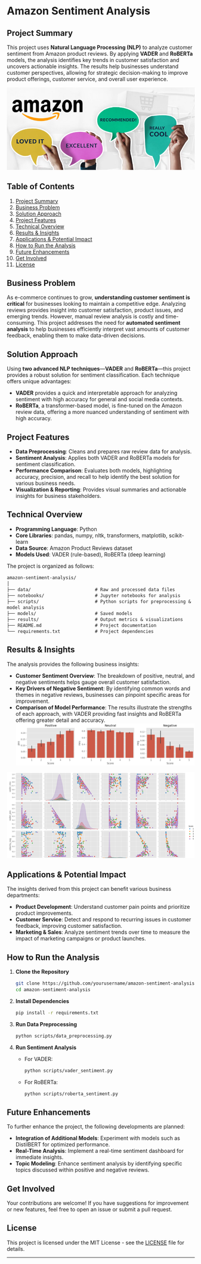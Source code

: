 
# Amazon Sentiment Analysis

## Project Summary

This project uses **Natural Language Processing (NLP)** to analyze customer sentiment from Amazon product reviews. By applying **VADER** and **RoBERTa** models, the analysis identifies key trends in customer satisfaction and uncovers actionable insights. The results help businesses understand customer perspectives, allowing for strategic decision-making to improve product offerings, customer service, and overall user experience.

![Amazon Poster Image](https://github.com/robingodinho/Amazon_Machine_Learning/blob/3fb754fa7e1075875be3c62ab719af22cc5413d0/amazon_img.png)
## Table of Contents

1. [Project Summary](#project-summary)
2. [Business Problem](#business-problem)
3. [Solution Approach](#solution-approach)
4. [Project Features](#project-features)
5. [Technical Overview](#technical-overview)
6. [Results & Insights](#results--insights)
7. [Applications & Potential Impact](#applications--potential-impact)
8. [How to Run the Analysis](#how-to-run-the-analysis)
9. [Future Enhancements](#future-enhancements)
10. [Get Involved](#get-involved)
11. [License](#license)

## Business Problem

As e-commerce continues to grow, **understanding customer sentiment is critical** for businesses looking to maintain a competitive edge. Analyzing reviews provides insight into customer satisfaction, product issues, and emerging trends. However, manual review analysis is costly and time-consuming. This project addresses the need for **automated sentiment analysis** to help businesses efficiently interpret vast amounts of customer feedback, enabling them to make data-driven decisions.

## Solution Approach

Using **two advanced NLP techniques**—**VADER** and **RoBERTa**—this project provides a robust solution for sentiment classification. Each technique offers unique advantages:

- **VADER** provides a quick and interpretable approach for analyzing sentiment with high accuracy for general and social media contexts.
- **RoBERTa**, a transformer-based model, is fine-tuned on the Amazon review data, offering a more nuanced understanding of sentiment with high accuracy.

## Project Features

- **Data Preprocessing**: Cleans and prepares raw review data for analysis.
- **Sentiment Analysis**: Applies both VADER and RoBERTa models for sentiment classification.
- **Performance Comparison**: Evaluates both models, highlighting accuracy, precision, and recall to help identify the best solution for various business needs.
- **Visualization & Reporting**: Provides visual summaries and actionable insights for business stakeholders.

## Technical Overview

- **Programming Language**: Python
- **Core Libraries**: pandas, numpy, nltk, transformers, matplotlib, scikit-learn
- **Data Source**: Amazon Product Reviews dataset
- **Models Used**: VADER (rule-based), RoBERTa (deep learning)

The project is organized as follows:

```
amazon-sentiment-analysis/
│
├── data/                        # Raw and processed data files
├── notebooks/                   # Jupyter notebooks for analysis
├── scripts/                     # Python scripts for preprocessing & model analysis
├── models/                      # Saved models
├── results/                     # Output metrics & visualizations
├── README.md                    # Project documentation
└── requirements.txt             # Project dependencies
```

## Results & Insights

The analysis provides the following business insights:
- **Customer Sentiment Overview**: The breakdown of positive, neutral, and negative sentiments helps gauge overall customer satisfaction.
- **Key Drivers of Negative Sentiment**: By identifying common words and themes in negative reviews, businesses can pinpoint specific areas for improvement.
- **Comparison of Model Performance**: The results illustrate the strengths of each approach, with VADER providing fast insights and RoBERTa offering greater detail and accuracy.
![Sentiment graphs](https://github.com/robingodinho/Amazon_Machine_Learning/blob/3fb754fa7e1075875be3c62ab719af22cc5413d0/graphs.png)

![Vader and Roberta Models](https://github.com/robingodinho/Amazon_Machine_Learning/blob/3fb754fa7e1075875be3c62ab719af22cc5413d0/Vader_Roberta_analysis.png)
## Applications & Potential Impact

The insights derived from this project can benefit various business departments:

- **Product Development**: Understand customer pain points and prioritize product improvements.
- **Customer Service**: Detect and respond to recurring issues in customer feedback, improving customer satisfaction.
- **Marketing & Sales**: Analyze sentiment trends over time to measure the impact of marketing campaigns or product launches.

## How to Run the Analysis

1. **Clone the Repository**
   ```bash
   git clone https://github.com/yourusername/amazon-sentiment-analysis.git
   cd amazon-sentiment-analysis
   ```

2. **Install Dependencies**
   ```bash
   pip install -r requirements.txt
   ```

3. **Run Data Preprocessing**
   ```bash
   python scripts/data_preprocessing.py
   ```

4. **Run Sentiment Analysis**
   - For VADER:
     ```bash
     python scripts/vader_sentiment.py
     ```
   - For RoBERTa:
     ```bash
     python scripts/roberta_sentiment.py
     ```

## Future Enhancements

To further enhance the project, the following developments are planned:

- **Integration of Additional Models**: Experiment with models such as DistilBERT for optimized performance.
- **Real-Time Analysis**: Implement a real-time sentiment dashboard for immediate insights.
- **Topic Modeling**: Enhance sentiment analysis by identifying specific topics discussed within positive and negative reviews.

## Get Involved

Your contributions are welcome! If you have suggestions for improvement or new features, feel free to open an issue or submit a pull request.

## License

This project is licensed under the MIT License - see the [LICENSE](LICENSE) file for details.

---
